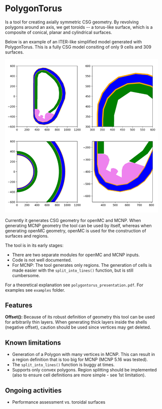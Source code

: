 # PolygonTorus

Is a tool for creating axially symmetric CSG geometry. By revolving polygons around an axis, we get toroids -- a torus-like surface, which is a composite of conical, planar and cylindrical surfaces.

Below is an example of an ITER-like simplified model generated with PolygonTorus. This is a fully CSG model consiting of only 9 cells and 309 surfaces.

![alt text](example_ITER-like-simple-model.png)

Currently it generates CSG geometry for openMC and MCNP. When generating MCNP geometry the tool can be used by itself, whereas when generating openMC geometry, openMC is used for the construction of surfaces and regions.

The tool is in its early stages:
 * There are two separate modules for openMC and MCNP inputs.
 * Code is not well documented.
 * For MCNP: The tool generates only regions. The generation of cells is made easier with the `split_into_lines()` function, but is still cumbersome.

For a theoretical explanation see `polygontorus_presentation.pdf`. For examples see `examples` folder.

## Features

**Offset():** Because of its robust definition of geometry this tool can be used for arbitrarily thin layers. When generating thick layers inside the shells (negative offset), caution should be used since vertices may get deleted.

## Known limitations

* Generation of a Polygon with many vertices in MCNP. This can result in a region definition that is too big for MCNP (MCNP 5.16 was tested).
* The `split_into_lines()` function is buggy at times.
* Supports only convex polygons. Region splitting should be implemented (also to ensure cell definitions are more simple - see 1st limitation).

## Ongoing activities

* Performance assessment vs. toroidal surfaces
